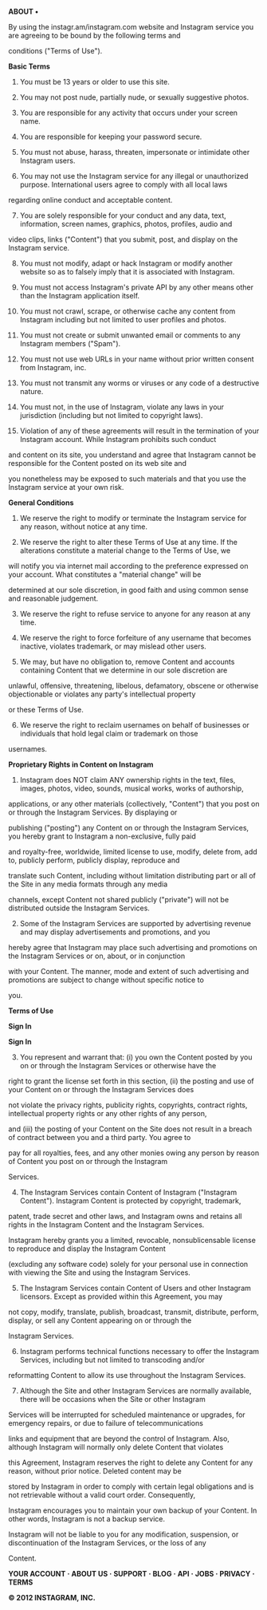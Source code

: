 **ABOUT •**

By using the instagr.am/instagram.com website and Instagram service you are agreeing to be bound by the following terms and

conditions ("Terms of Use").

**Basic Terms**

1. You must be 13 years or older to use this site.

2. You may not post nude, partially nude, or sexually suggestive photos.

3. You are responsible for any activity that occurs under your screen name.

4. You are responsible for keeping your password secure.

5. You must not abuse, harass, threaten, impersonate or intimidate other Instagram users.

6. You may not use the Instagram service for any illegal or unauthorized purpose. International users agree to comply with all local laws

regarding online conduct and acceptable content.

7. You are solely responsible for your conduct and any data, text, information, screen names, graphics, photos, profiles, audio and

video clips, links ("Content") that you submit, post, and display on the Instagram service.

8. You must not modify, adapt or hack Instagram or modify another website so as to falsely imply that it is associated with Instagram.

9. You must not access Instagram's private API by any other means other than the Instagram application itself.

10. You must not crawl, scrape, or otherwise cache any content from Instagram including but not limited to user profiles and photos.

11. You must not create or submit unwanted email or comments to any Instagram members ("Spam").

12. You must not use web URLs in your name without prior written consent from Instagram, inc.

13. You must not transmit any worms or viruses or any code of a destructive nature.

14. You must not, in the use of Instagram, violate any laws in your jurisdiction (including but not limited to copyright laws).

15. Violation of any of these agreements will result in the termination of your Instagram account. While Instagram prohibits such conduct

and content on its site, you understand and agree that Instagram cannot be responsible for the Content posted on its web site and

you nonetheless may be exposed to such materials and that you use the Instagram service at your own risk.

**General Conditions**

1. We reserve the right to modify or terminate the Instagram service for any reason, without notice at any time.

2. We reserve the right to alter these Terms of Use at any time. If the alterations constitute a material change to the Terms of Use, we

will notify you via internet mail according to the preference expressed on your account. What constitutes a "material change" will be

determined at our sole discretion, in good faith and using common sense and reasonable judgement.

3. We reserve the right to refuse service to anyone for any reason at any time.

4. We reserve the right to force forfeiture of any username that becomes inactive, violates trademark, or may mislead other users.

5. We may, but have no obligation to, remove Content and accounts containing Content that we determine in our sole discretion are

unlawful, offensive, threatening, libelous, defamatory, obscene or otherwise objectionable or violates any party's intellectual property

or these Terms of Use.

6. We reserve the right to reclaim usernames on behalf of businesses or individuals that hold legal claim or trademark on those

usernames.

**Proprietary Rights in Content on Instagram**

1. Instagram does NOT claim ANY ownership rights in the text, files, images, photos, video, sounds, musical works, works of authorship,

applications, or any other materials (collectively, "Content") that you post on or through the Instagram Services. By displaying or

publishing ("posting") any Content on or through the Instagram Services, you hereby grant to Instagram a non-exclusive, fully paid

and royalty-free, worldwide, limited license to use, modify, delete from, add to, publicly perform, publicly display, reproduce and

translate such Content, including without limitation distributing part or all of the Site in any media formats through any media

channels, except Content not shared publicly ("private") will not be distributed outside the Instagram Services.

2. Some of the Instagram Services are supported by advertising revenue and may display advertisements and promotions, and you

hereby agree that Instagram may place such advertising and promotions on the Instagram Services or on, about, or in conjunction

with your Content. The manner, mode and extent of such advertising and promotions are subject to change without specific notice to

you.

**Terms of Use**

**Sign In**

**Sign In**

3. You represent and warrant that: (i) you own the Content posted by you on or through the Instagram Services or otherwise have the

right to grant the license set forth in this section, (ii) the posting and use of your Content on or through the Instagram Services does

not violate the privacy rights, publicity rights, copyrights, contract rights, intellectual property rights or any other rights of any person,

and (iii) the posting of your Content on the Site does not result in a breach of contract between you and a third party. You agree to

pay for all royalties, fees, and any other monies owing any person by reason of Content you post on or through the Instagram

Services.

4. The Instagram Services contain Content of Instagram ("Instagram Content"). Instagram Content is protected by copyright, trademark,

patent, trade secret and other laws, and Instagram owns and retains all rights in the Instagram Content and the Instagram Services.

Instagram hereby grants you a limited, revocable, nonsublicensable license to reproduce and display the Instagram Content

(excluding any software code) solely for your personal use in connection with viewing the Site and using the Instagram Services.

5. The Instagram Services contain Content of Users and other Instagram licensors. Except as provided within this Agreement, you may

not copy, modify, translate, publish, broadcast, transmit, distribute, perform, display, or sell any Content appearing on or through the

Instagram Services.

6. Instagram performs technical functions necessary to offer the Instagram Services, including but not limited to transcoding and/or

reformatting Content to allow its use throughout the Instagram Services.

7. Although the Site and other Instagram Services are normally available, there will be occasions when the Site or other Instagram

Services will be interrupted for scheduled maintenance or upgrades, for emergency repairs, or due to failure of telecommunications

links and equipment that are beyond the control of Instagram. Also, although Instagram will normally only delete Content that violates

this Agreement, Instagram reserves the right to delete any Content for any reason, without prior notice. Deleted content may be

stored by Instagram in order to comply with certain legal obligations and is not retrievable without a valid court order. Consequently,

Instagram encourages you to maintain your own backup of your Content. In other words, Instagram is not a backup service.

Instagram will not be liable to you for any modification, suspension, or discontinuation of the Instagram Services, or the loss of any

Content.

**YOUR ACCOUNT** **∙** **ABOUT US** **∙** **SUPPORT** **∙** **BLOG** **∙** **API** **∙** **JOBS** **∙** **PRIVACY** **∙** **TERMS**

**© 2012 INSTAGRAM, INC.**

